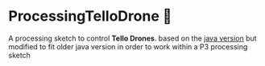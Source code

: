 # ProcessingTelloDrone :rocket:

A processing sketch to control **Tello Drones**. based on the [java version](https://github.com/flexlab-ruc/TelloDroneJavaConnect) but modified to fit older java version in order to work within a P3 processing sketch

